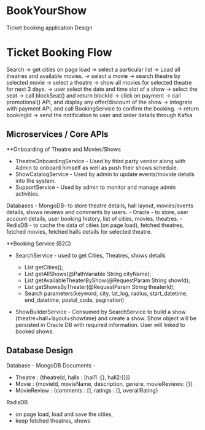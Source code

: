 # BookYourShow
Ticket booking application Design

# Ticket Booking Flow
Search -> get cities on page load -> select a particular list -> Load all theatres and available movies.
    -> select a movie -> search theatre by selected movie
    -> select a theatre -> show all movies for selected theatre for next 3 days.
-> user select the date and time slot of a show -> select the seat -> call blockSeat() and return blockId
-> click on payment -> call promotional() API, and display any offer/discount of the show
-> integrate with payment API, and call BookingService to confirm the booking. -> return bookingId
-> send the notification to user and order details through Kafka


## Microservices / Core APIs
**Onboarding of Theatre and Movies/Shows
- TheatreOnboardingService - Used by third party vendor along with Admin to onboard himself as well as push their shows schedule.
- ShowCatalogService - Used by admin to update events/movide details into the system.
- SupportService - Used by admin to monitor and manage admin activities.

Databases
    - MongoDB- to store theatre details, hall layout, movies/events details, shows reviews and comments by users.
    - Oracle - to store, user account details, user booking history, list of cities, movies, theatres.
    - RedisDB - to cache the data of cities (on page load), fetched theatres, fetched movies, fetched halls details for selected theatre.
    
**Booking Service (B2C)
- SearchService  - used to get Cities, Theatres, shows details
    - List<String> getCities();
    - List<Show> getAllShows(@PathVariable String cityName);
    - List<ShowsResponse> getAvailableTheaterByShow(@RequestParam String showId);
    - List<ShowsResponse> getShowsByTheater(@RequestParam String theaterId);
    - Search parameters(keyword, city, lat_log, radius, start_datetime, end_datetime, postal_code, pagination)

-  ShowBuilderService - Consumed by SearchService to build a show (theatre+hall+layout+showtime) and create a show. Show object will be persisted in Oracle DB with required information. User will linked to booked shows.



## Database Design
Database - MongoDB
Documents - 
- Theatre : {theatreId, halls : [hall1 :{}, hall2:{}]} 
- Movie : {movieId, movieName, description, genere, movieReviews: {}}
- MovieReview : {comments : [], ratings : [], overallRating}

RadisDB
- on page load, load and save the cities, 
- keep fetched theatres, shows

